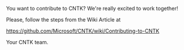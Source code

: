 You want to contribute to CNTK? We're really excited to work together!

Please, follow the steps from the Wiki Article at

https://github.com/Microsoft/CNTK/wiki/Contributing-to-CNTK

Your CNTK team.